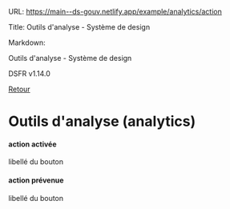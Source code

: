 URL:
https://main--ds-gouv.netlify.app/example/analytics/action

Title:
Outils d'analyse - Système de design

Markdown:


Outils d'analyse - Système de design


DSFR v1.14.0


[Retour](../)


# Outils d'analyse (analytics)


#### action activée


libellé du bouton


#### action prévenue


libellé du bouton